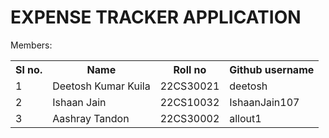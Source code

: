 # EXPENSE TRACKER APPLICATION

Members:

<table>
  <tr>
    <th>Sl no.</th>
    <th>Name</th>
    <th>Roll no</th>
    <th>Github username</th>
  </tr>
  <tr>
    <td>1</td>
    <td>Deetosh Kumar Kuila</td>
    <td>22CS30021</td>
    <td>deetosh</td>
  </tr>
  <tr>
    <td>2</td>
    <td>Ishaan Jain</td>
    <td>22CS10032</td>
    <td>IshaanJain107</td>
  </tr>
   <tr>
    <td>3</td>
    <td>Aashray Tandon</td>
    <td>22CS30002</td>
    <td>allout1</td>
  </tr>
</table>
